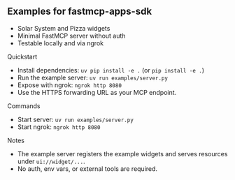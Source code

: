 ## Examples for fastmcp-apps-sdk

- Solar System and Pizza widgets
- Minimal FastMCP server without auth
- Testable locally and via ngrok

Quickstart

- Install dependencies: `uv pip install -e .` (or `pip install -e .`)
- Run the example server: `uv run examples/server.py`
- Expose with ngrok: `ngrok http 8080`
- Use the HTTPS forwarding URL as your MCP endpoint.

Commands

- Start server: `uv run examples/server.py`
- Start ngrok: `ngrok http 8080`

Notes

- The example server registers the example widgets and serves resources under `ui://widget/...`.
- No auth, env vars, or external tools are required.
